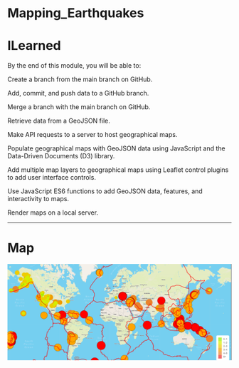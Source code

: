 # Mapping_Earthquakes

# ILearned

By the end of this module, you will be able to: 

Create a branch from the main branch on GitHub.

Add, commit, and push data to a GitHub branch.

Merge a branch with the main branch on GitHub.

Retrieve data from a GeoJSON file.

Make API requests to a server to host geographical maps.

Populate geographical maps with GeoJSON data using JavaScript and the Data-Driven Documents (D3) library.

Add multiple map layers to geographical maps using Leaflet control plugins to add user interface controls.

Use JavaScript ES6 functions to add GeoJSON data, features, and interactivity to maps.

Render maps on a local server.
________________________________________________________________________________________________________________________________________________________________
# Map

![image](https://github.com/RodrigoCR25/Mapping_Earthquakes/blob/main/Map%201.png)

